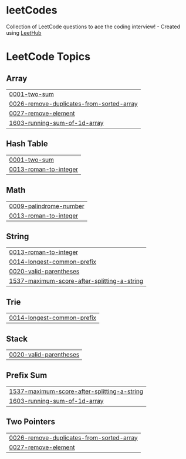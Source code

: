 # leetCodes
Collection of LeetCode questions to ace the coding interview! - Created using [LeetHub](https://github.com/QasimWani/LeetHub)

<!---LeetCode Topics Start-->
# LeetCode Topics
## Array
|  |
| ------- |
| [0001-two-sum](https://github.com/Alameenshareef/leetCodes/tree/master/0001-two-sum) |
| [0026-remove-duplicates-from-sorted-array](https://github.com/Alameenshareef/leetCodes/tree/master/0026-remove-duplicates-from-sorted-array) |
| [0027-remove-element](https://github.com/Alameenshareef/leetCodes/tree/master/0027-remove-element) |
| [1603-running-sum-of-1d-array](https://github.com/Alameenshareef/leetCodes/tree/master/1603-running-sum-of-1d-array) |
## Hash Table
|  |
| ------- |
| [0001-two-sum](https://github.com/Alameenshareef/leetCodes/tree/master/0001-two-sum) |
| [0013-roman-to-integer](https://github.com/Alameenshareef/leetCodes/tree/master/0013-roman-to-integer) |
## Math
|  |
| ------- |
| [0009-palindrome-number](https://github.com/Alameenshareef/leetCodes/tree/master/0009-palindrome-number) |
| [0013-roman-to-integer](https://github.com/Alameenshareef/leetCodes/tree/master/0013-roman-to-integer) |
## String
|  |
| ------- |
| [0013-roman-to-integer](https://github.com/Alameenshareef/leetCodes/tree/master/0013-roman-to-integer) |
| [0014-longest-common-prefix](https://github.com/Alameenshareef/leetCodes/tree/master/0014-longest-common-prefix) |
| [0020-valid-parentheses](https://github.com/Alameenshareef/leetCodes/tree/master/0020-valid-parentheses) |
| [1537-maximum-score-after-splitting-a-string](https://github.com/Alameenshareef/leetCodes/tree/master/1537-maximum-score-after-splitting-a-string) |
## Trie
|  |
| ------- |
| [0014-longest-common-prefix](https://github.com/Alameenshareef/leetCodes/tree/master/0014-longest-common-prefix) |
## Stack
|  |
| ------- |
| [0020-valid-parentheses](https://github.com/Alameenshareef/leetCodes/tree/master/0020-valid-parentheses) |
## Prefix Sum
|  |
| ------- |
| [1537-maximum-score-after-splitting-a-string](https://github.com/Alameenshareef/leetCodes/tree/master/1537-maximum-score-after-splitting-a-string) |
| [1603-running-sum-of-1d-array](https://github.com/Alameenshareef/leetCodes/tree/master/1603-running-sum-of-1d-array) |
## Two Pointers
|  |
| ------- |
| [0026-remove-duplicates-from-sorted-array](https://github.com/Alameenshareef/leetCodes/tree/master/0026-remove-duplicates-from-sorted-array) |
| [0027-remove-element](https://github.com/Alameenshareef/leetCodes/tree/master/0027-remove-element) |
<!---LeetCode Topics End-->